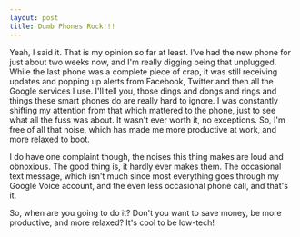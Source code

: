 ```yaml
---
layout: post
title: Dumb Phones Rock!!!
---
```


Yeah, I said it. That is my opinion so far at least. I've had the new phone for just about two weeks now, and I'm really digging being that unplugged. While the last phone was a complete piece of crap, it was still receiving updates and popping up alerts from Facebook, Twitter and then all the Google services I use. I'll tell you, those dings and dongs and rings and things these smart phones do are really hard to ignore. I was constantly shifting my attention from that which mattered to the phone, just to see what all the fuss was about. It wasn't ever worth it, no exceptions. So, I'm free of all that noise, which has made me more productive at work, and more relaxed to boot.

I do have one complaint though, the noises this thing makes are loud and obnoxious. The good thing is, it hardly ever makes them. The occasional text message, which isn't much since most everything goes through my Google Voice account, and the even less occasional phone call, and that's it.

So, when are you going to do it? Don't you want to save money, be more productive, and more relaxed? It's cool to be low-tech!